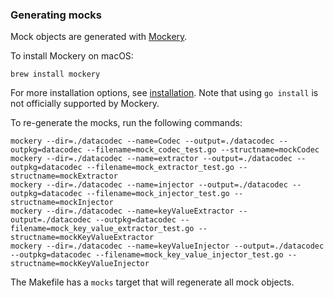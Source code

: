 ### Generating mocks

Mock objects are generated with [Mockery](https://github.com/vektra/mockery).

To install Mockery on macOS:

    brew install mockery

For more installation options, see [installation](https://github.com/vektra/mockery#installation). Note that using `go
install` is not officially supported by Mockery.

To re-generate the mocks, run the following commands:

    mockery --dir=./datacodec --name=Codec --output=./datacodec --outpkg=datacodec --filename=mock_codec_test.go --structname=mockCodec
    mockery --dir=./datacodec --name=extractor --output=./datacodec --outpkg=datacodec --filename=mock_extractor_test.go --structname=mockExtractor
    mockery --dir=./datacodec --name=injector --output=./datacodec --outpkg=datacodec --filename=mock_injector_test.go --structname=mockInjector
    mockery --dir=./datacodec --name=keyValueExtractor --output=./datacodec --outpkg=datacodec --filename=mock_key_value_extractor_test.go --structname=mockKeyValueExtractor
    mockery --dir=./datacodec --name=keyValueInjector --output=./datacodec --outpkg=datacodec --filename=mock_key_value_injector_test.go --structname=mockKeyValueInjector

The Makefile has a `mocks` target that will regenerate all mock objects.
